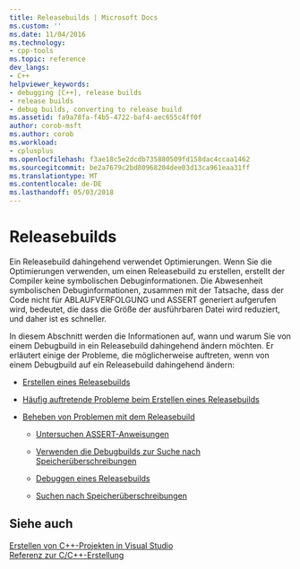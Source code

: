 ```yaml
---
title: Releasebuilds | Microsoft Docs
ms.custom: ''
ms.date: 11/04/2016
ms.technology:
- cpp-tools
ms.topic: reference
dev_langs:
- C++
helpviewer_keywords:
- debugging [C++], release builds
- release builds
- debug builds, converting to release build
ms.assetid: fa9a78fa-f4b5-4722-baf4-aec655c4ff0f
author: corob-msft
ms.author: corob
ms.workload:
- cplusplus
ms.openlocfilehash: f3ae18c5e2dcdb735880509fd158dac4ccaa1462
ms.sourcegitcommit: be2a7679c2bd80968204dee03d13ca961eaa31ff
ms.translationtype: MT
ms.contentlocale: de-DE
ms.lasthandoff: 05/03/2018
---
```

# <a name="release-builds"></a>Releasebuilds
Ein Releasebuild dahingehend verwendet Optimierungen. Wenn Sie die Optimierungen verwenden, um einen Releasebuild zu erstellen, erstellt der Compiler keine symbolischen Debuginformationen. Die Abwesenheit symbolischen Debuginformationen, zusammen mit der Tatsache, dass der Code nicht für ABLAUFVERFOLGUNG und ASSERT generiert aufgerufen wird, bedeutet, die dass die Größe der ausführbaren Datei wird reduziert, und daher ist es schneller.  
  
 In diesem Abschnitt werden die Informationen auf, wann und warum Sie von einem Debugbuild in ein Releasebuild dahingehend ändern möchten. Er erläutert einige der Probleme, die möglicherweise auftreten, wenn von einem Debugbuild auf ein Releasebuild dahingehend ändern:  
  
-   [Erstellen eines Releasebuilds](../../build/reference/how-to-create-a-release-build.md)  
  
-   [Häufig auftretende Probleme beim Erstellen eines Releasebuilds](../../build/reference/common-problems-when-creating-a-release-build.md)  
  
-   [Beheben von Problemen mit dem Releasebuild](../../build/reference/fixing-release-build-problems.md)  
  
    -   [Untersuchen ASSERT-Anweisungen](../../build/reference/using-verify-instead-of-assert.md)  
  
    -   [Verwenden die Debugbuilds zur Suche nach Speicherüberschreibungen](../../build/reference/using-the-debug-build-to-check-for-memory-overwrite.md)  
  
    -   [Debuggen eines Releasebuilds](../../build/reference/how-to-debug-a-release-build.md)  
  
    -   [Suchen nach Speicherüberschreibungen](../../build/reference/checking-for-memory-overwrites.md)  
  
## <a name="see-also"></a>Siehe auch  
 [Erstellen von C++-Projekten in Visual Studio](../../ide/building-cpp-projects-in-visual-studio.md)   
 [Referenz zur C/C++-Erstellung](../../build/reference/c-cpp-building-reference.md)